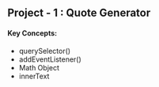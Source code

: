 ## Project - 1 : Quote Generator

#### Key Concepts:

- querySelector()
- addEventListener()
- Math Object
- innerText
